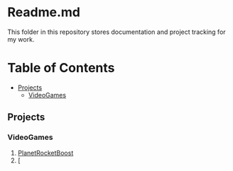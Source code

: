 # Readme.md
This folder in this repository stores documentation and project tracking for my work.

# Table of Contents
- [Projects](#Projects)
	- [VideoGames](#VideoGames)
    
    
## Projects

### VideoGames

1. [PlanetRocketBoost](https://github.com/nwy140/GameDevLog/blob/master/ProjectTracker/1.(Planet%20RocketBoost)Game%20Design%20Document.md)
2. [



